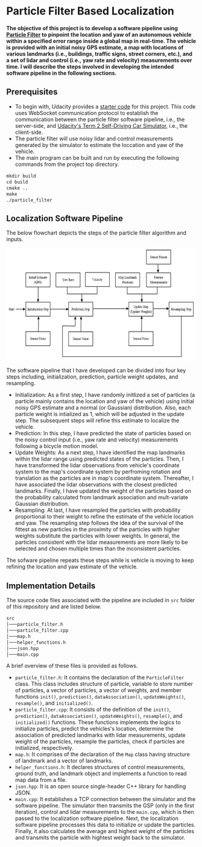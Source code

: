 # Particle Filter Based Localization 

#### The objective of this project is to develop a software pipeline using <a href="https://en.wikipedia.org/wiki/Particle_filter" target="_top">Particle Filter</a>  to pinpoint the location and yaw of an autonomous vehicle within a specified error range inside a global map in real-time. The vehicle is provided with an initial noisy GPS estimate, a map with locations of various landmarks (i.e., buildings, traffic signs, street corners, etc.), and a set of lidar and control (i.e., yaw rate and velocity) measurements over time. I will describe the steps involved in developing the intended software pipeline in the following sections. 
<p> </p>

## Prerequisites
- To begin with, Udacity provides a [starter code](https://github.com/udacity/CarND-Kidnapped-Vehicle-Project/) for this project. This code uses WebSocket communication protocol to establish the communication between the particle filter software pipeline, i.e., the server-side, and [Udacity's Term 2 Self-Driving Car Simulator](https://github.com/udacity/self-driving-car-sim/releases), i.e., the client-side. 
- The particle filter will use noisy lidar and control measurements generated by the simulator to estimate the loccation and yaw of the vehicle. 
- The main program can be built and run by executing the following commands from the project top directory.
```
mkdir build
cd build
cmake ..
make
./particle_filter
```
## Localization Software Pipeline
The below flowchart depicts the steps of the particle filter algorithm and inputs. 

<td> <img src="./flowchart.jpg" width="600" height="300"> </td>

The software pipeline that I have developed can be divided into four key steps including, initialization, prediction, particle weight updates, and resampling.

* Initialization: As a first step, I have randomly initlized a set of particles (a particle mainly contains the location and yaw of the vehicle) using initial noisy GPS estimate and a normal (or Gaussian) distribution. Also, each particle weight is intialized as 1, which will be adjusted in the update step. The subsequent steps will refine this estimate to localize the vehicle. 
* Prediction: In this step, I have predicted the state of particles based on the noisy control input (i.e., yaw rate and velocity) measurements following a bicycle motion model.
* Update Weights: As a next step, I have identified the map landmarks within the lidar range using predicted states of the particles. Then, I have transformed the lidar observations from vehicle's coordinate system to the map's coordinate system by perfroming rotation and translation as the particles are in map's coordinate system. Thereafter, I have associated the lidar observations with the closest predicted landmarks. Finally, I have updated the weight of the particles based on the probability calculated from landmark association and mult-variate Gaussian distribution.
* Resampling: At last, I have resampled the particles with probability proportional to their weight to refine the estimate of the vehicle location and yaw. The resampling step follows the idea of the survival of the fittest as new particles in the proximity of the particles with higher weights substitute the particles with lower weights. In general, the particles consistent with the lidar measurements are more likely to be selected and chosen multiple times than the inconsistent particles. 

The sofware pipeline repeats these steps while is vehicle is moving to keep refining the location and yaw estimate of the vehicle.

## Implementation Details
The source code files associated with the pipeline are included in `src` folder of this repository and are listed below.
```
src
│───particle_filter.h
│───particle_filter.cpp
│───map.h
│───helper_functions.h
│───json.hpp
│───main.cpp
```

A brief overview of these files is provided as follows.
- `particle_filter.h`: It contains the declaration of the `ParticleFilter` class. This class includes structure of particle, variable to store number of particles, a vector of particles, a vector of weights, and member functions `init()`, `prediction()`, `dataAssociation()`, `updateWeights()`, `resample()`, and `initialized()`.  
- `particle_filter.cpp`: It consists of the definition of the `init()`, `prediction()`, `dataAssociation()`, `updateWeights()`, `resample()`, and `initialized()` functions. These functions implements the logics to initialize particles, predict the vehicles's location, determine the association of predicted landmarks with lidar measurements, update weight of the particles, resample the particles, check if particles are initialized, respectively.
- `map.h`: It comprises of the declaration of the `Map` class having structure of landmark and a vector of landmarks. 
- `helper_functions.h`: It declares structures of control measurements, ground truth, and landmark object and implements a function to read map data from a file. 
- `json.hpp`: It is an open source single-header C++ library for handling JSON.
- `main.cpp`: It establishes a TCP connection between the simulator and the software pipeline. The simulator then transmits the GSP (only in the first iteration), control and lidar measurements to the `main.cpp`, which is then passed to the localization software pipeline. Next, the localization software pipeline processes this data to initialize or update the particles. Finally, it also calculates the average and highest weight of the particles and transmits the particle with hightest weight back to the simulator.

